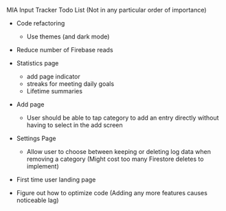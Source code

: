 MIA Input Tracker Todo List (Not in any particular order of importance)

- Code refactoring
    - Use themes (and dark mode)
- Reduce number of Firebase reads
- Statistics page
    - add page indicator
    - streaks for meeting daily goals
    - Lifetime summaries
- Add page
    - User should be able to tap category to add an entry directly without having to select in the add screen
- Settings Page
    - Allow user to choose between keeping or deleting log data when removing a category (Might cost too many Firestore deletes to implement)
- First time user landing page
   
- Figure out how to optimize code (Adding any more features causes noticeable lag)
